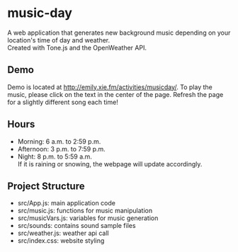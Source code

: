 # music-day
A web application that generates new background music depending on your location's time of day and weather. <br />
Created with Tone.js and the OpenWeather API.

## Demo
Demo is located at http://emily.xie.fm/activities/musicday/. To play the music, please click on the text in the center of the page. Refresh the page for a slightly different song each time!

## Hours
* Morning: 6 a.m. to 2:59 p.m.
* Afternoon: 3 p.m. to 7:59 p.m.
* Night: 8 p.m. to 5:59 a.m.<br />
If it is raining or snowing, the webpage will update accordingly.

## Project Structure
* src/App.js: main application code
* src/music.js: functions for music manipulation
* src/musicVars.js: variables for music generation
* src/sounds: contains sound sample files
* src/weather.js: weather api call
* src/index.css: website styling
